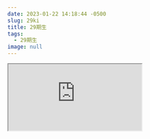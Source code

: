 ```yaml
---
date: 2023-01-22 14:18:44 -0500
slug: 29ki
title: 29期生
tags:
  - 29期生
image: null
---
```
















<iframe src="https://docs.google.com/spreadsheets/d/e/2PACX-1vT7XHFxXVc-ZWSNLNsWC43zNTC1M3NPhgXrJ4fzBakuDpxfK26DPdrcP9Lj5dTYJOsmcv-4VjbrduYu/pubhtml?widget=true&amp;headers=false"></iframe>























